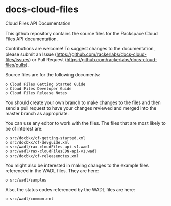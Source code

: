 docs-cloud-files
================
Cloud Files API Documentation

This github repository contains the source files for the Rackspace Cloud Files API documentation. 

Contributions are welcome! To suggest changes to the documentation, please submit an Issue (https://github.com/rackerlabs/docs-cloud-files/issues) or Pull Request (https://github.com/rackerlabs/docs-cloud-files/pulls).

Source files are for the following documents:

    o Cloud Files Getting Started Guide
    o Cloud Files Developer Guide
    o Cloud Files Release Notes
    
You should create your own branch to make changes to the files and then send a pull request to have your changes
reviewed and merged into the master branch as appropriate.

You can use any editor to work with the files. The files that are most likely to be of interest are:

    o src/docbkx/cf-getting-started.xml 
    o src/docbkx/cf-devguide.xml
    o src/wadl/rax-cloudFiles-api-v1.wadl
    o src/wadl/rax-cloudFilesCDN-api-v1.wadl
    o src/docbkx/cf-releasenotes.xml
    
You might also be interested in making changes to the example files referenced in the WADL files. They are here:

    o src/wadl/samples
    
Also, the status codes referenced by the WADL files are here:

    o src/wadl/common.ent
    
